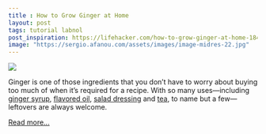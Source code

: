 ```yaml
---
title : How to Grow Ginger at Home
layout: post
tags: tutorial labnol
post_inspiration: https://lifehacker.com/how-to-grow-ginger-at-home-1846610175
image: "https://sergio.afanou.com/assets/images/image-midres-22.jpg"
---
```


<img src="https://i.kinja-img.com/gawker-media/image/upload/s--a9mOVQXx--/c_fit,fl_progressive,q_80,w_636/ksa6dcqw6ntmuo34lzzw.jpg" /><p>Ginger is one of those ingredients that you don’t have to worry about buying too much of when it’s required for a recipe. With so many uses—including <a href="https://skillet.lifehacker.com/the-best-ginger-syrup-requires-no-heating-1828363912">ginger syrup</a>, <a href="https://skillet.lifehacker.com/use-dried-up-ginger-to-make-a-flavored-oil-1846400817">flavored oil</a>, <a href="https://skillet.lifehacker.com/this-ginger-dressing-tastes-exactly-like-it-came-from-a-1827997044">salad dressing</a> and <a href="https://lifehacker.com/drink-ginger-tea-not-ginger-ale-if-you-have-an-upset-1795705343">tea</a>, to name but a few—leftovers are always welcome.<br></p><p><a href="https://lifehacker.com/how-to-grow-ginger-at-home-1846610175">Read more...</a></p>